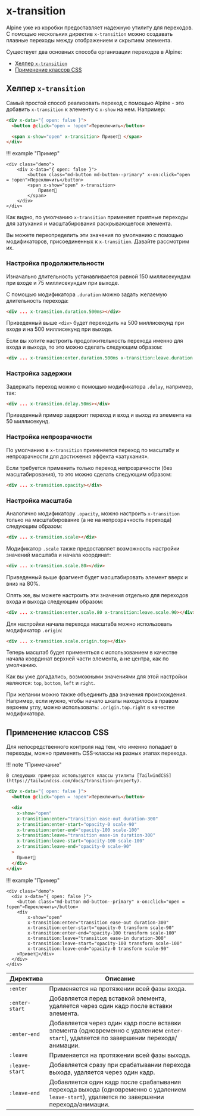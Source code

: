 # x-transition

Alpine уже из коробки предоставляет надежную утилиту для переходов. С помощью нескольких директив `x-transition` можно создавать плавные переходы между отображением и скрытием элемента.

Существует два основных способа организации переходов в Alpine:

- [Хелпер `x-transition`](#the-transition-helper)
- [Применение классов CSS](#applying-css-classes)

<a name="the-transition-helper"></a>

## Хелпер `x-transition`

Самый простой способ реализовать переход с помощью Alpine - это добавить `x-transition` к элементу с `x-show` на нем. Например:

```html
<div x-data="{ open: false }">
  <button @click="open = !open">Переключить</button>

  <span x-show="open" x-transition> Привет👋 </span>
</div>
```

!!! example "Пример"

    <div class="demo">
        <div x-data="{ open: false }">
            <button class="md-button md-button--primary" x-on:click="open = !open">Переключить</button>
            <span x-show="open" x-transition>
                Привет👋
            </span>
        </div>
    </div>

Как видно, по умолчанию `x-transition` применяет приятные переходы для затухания и масштабирования раскрывающегося элемента.

Вы можете переопределить эти значения по умолчанию с помощью модификаторов, присоединенных к `x-transition`. Давайте рассмотрим их.

<a name="customizing-duration"></a>

### Настройка продолжительности

Изначально длительность устанавливается равной 150 миллисекундам при входе и 75 миллисекундам при выходе.

С помощью модификатора `.duration` можно задать желаемую длительность перехода:

```html
<div ... x-transition.duration.500ms></div>
```

Приведенный выше `<div>` будет переходить на 500 миллисекунд при входе и на 500 миллисекунд при выходе.

Если вы хотите настроить продолжительность перехода именно для входа и выхода, то это можно сделать следующим образом:

```html
<div ... x-transition:enter.duration.500ms x-transition:leave.duration.400ms></div>
```

<a name="customizing-delay"></a>

### Настройка задержки

Задержать переход можно с помощью модификатора `.delay`, например, так:

```html
<div ... x-transition.delay.50ms></div>
```

Приведенный пример задержит переход и вход и выход из элемента на 50 миллисекунд.

<a name="customizing-opacity"></a>

### Настройка непрозрачности

По умолчанию в `x-transition` применяется переход по масштабу и непрозрачности для достижения эффекта «затухания».

Если требуется применить только переход непрозрачности (без масштабирования), то это можно сделать следующим образом:

```html
<div ... x-transition.opacity></div>
```

<a name="customizing-scale"></a>

### Настройка масштаба

Аналогично модификатору `.opacity`, можно настроить `x-transition` только на масштабирование (а не на непрозрачность перехода) следующим образом:

```html
<div ... x-transition.scale></div>
```

Модификатор `.scale` также предоставляет возможность настройки значений масштаба и начала координат:

```html
<div ... x-transition.scale.80></div>
```

Приведенный выше фрагмент будет масштабировать элемент вверх и вниз на 80%.

Опять же, вы можете настроить эти значения отдельно для переходов входа и выхода следующим образом:

```html
<div ... x-transition:enter.scale.80 x-transition:leave.scale.90></div>
```

Для настройки начала перехода масштаба можно использовать модификатор `.origin`:

```html
<div ... x-transition.scale.origin.top></div>
```

Теперь масштаб будет применяться с использованием в качестве начала координат верхней части элемента, а не центра, как по умолчанию.

Как вы уже догадались, возможными значениями для этой настройки являются: `top`, `bottom`, `left` и `right`.

При желании можно также объединить два значения происхождения. Например, если нужно, чтобы начало шкалы находилось в правом верхнем углу, можно использовать: `.origin.top.right` в качестве модификатора.

<a name="applying-css-classes"></a>

## Применение классов CSS

Для непосредственного контроля над тем, что именно попадает в переходы, можно применять CSS-классы на разных этапах перехода.

!!! note "Примечание"

    В следующих примерах используются классы утилиты [TailwindCSS](https://tailwindcss.com/docs/transition-property).

```html
<div x-data="{ open: false }">
  <button @click="open = !open">Переключить</button>

  <div
    x-show="open"
    x-transition:enter="transition ease-out duration-300"
    x-transition:enter-start="opacity-0 scale-90"
    x-transition:enter-end="opacity-100 scale-100"
    x-transition:leave="transition ease-in duration-300"
    x-transition:leave-start="opacity-100 scale-100"
    x-transition:leave-end="opacity-0 scale-90"
  >
    Привет👋
  </div>
</div>
```

!!! example "Пример"

    <div class="demo">
      <div x-data="{ open: false }">
        <button class="md-button md-button--primary" x-on:click="open = !open">Переключить</button>
        <div
            x-show="open"
            x-transition:enter="transition ease-out duration-300"
            x-transition:enter-start="opacity-0 transform scale-90"
            x-transition:enter-end="opacity-100 transform scale-100"
            x-transition:leave="transition ease-in duration-300"
            x-transition:leave-start="opacity-100 transform scale-100"
            x-transition:leave-end="opacity-0 transform scale-90"
        >Привет👋</div>
      </div>
    </div>

| Директива      | Описание                                                                                                                                      |
| -------------- | --------------------------------------------------------------------------------------------------------------------------------------------- |
| `:enter`       | Применяется на протяжении всей фазы входа.                                                                                                    |
| `:enter-start` | Добавляется перед вставкой элемента, удаляется через один кадр после вставки элемента.                                                        |
| `:enter-end`   | Добавляется через один кадр после вставки элемента (одновременно с удалением `enter-start`), удаляется по завершении перехода/анимации.       |
| `:leave`       | Применяется на протяжении всей фазы выхода.                                                                                                   |
| `:leave-start` | Добавляется сразу при срабатывании перехода выхода, удаляется через один кадр.                                                                |
| `:leave-end`   | Добавляется один кадр после срабатывания перехода выхода (одновременно с удалением `leave-start`), удаляется по завершении перехода/анимации. |
